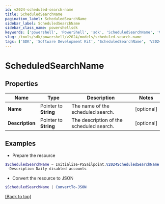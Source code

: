 ```yaml
---
id: v2024-scheduled-search-name
title: ScheduledSearchName
pagination_label: ScheduledSearchName
sidebar_label: ScheduledSearchName
sidebar_class_name: powershellsdk
keywords: ['powershell', 'PowerShell', 'sdk', 'ScheduledSearchName', 'V2024ScheduledSearchName'] 
slug: /tools/sdk/powershell/v2024/models/scheduled-search-name
tags: ['SDK', 'Software Development Kit', 'ScheduledSearchName', 'V2024ScheduledSearchName']
---
```



# ScheduledSearchName

## Properties

Name | Type | Description | Notes
------------ | ------------- | ------------- | -------------
**Name** |  Pointer to **String** | The name of the scheduled search.  | [optional] 
**Description** |  Pointer to **String** | The description of the scheduled search.  | [optional] 

## Examples

- Prepare the resource
```powershell
$ScheduledSearchName = Initialize-PSSailpoint.V2024ScheduledSearchName  -Name Daily disabled accounts `
 -Description Daily disabled accounts
```

- Convert the resource to JSON
```powershell
$ScheduledSearchName | ConvertTo-JSON
```


[[Back to top]](#) 

